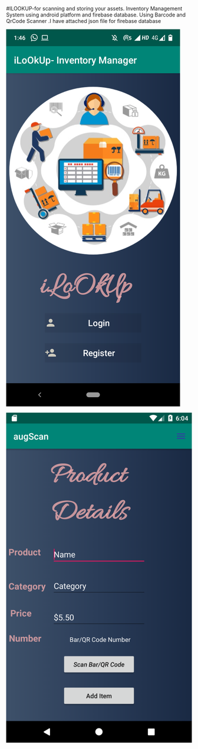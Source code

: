 #ILOOKUP-for scanning and storing your assets.
Inventory Management System using android platform and firebase database. Using Barcode and QrCode Scanner
.I have attached json file for firebase database

![](Screenshot_20201203-134644.png)

![](Screenshot_1588806270.png)
